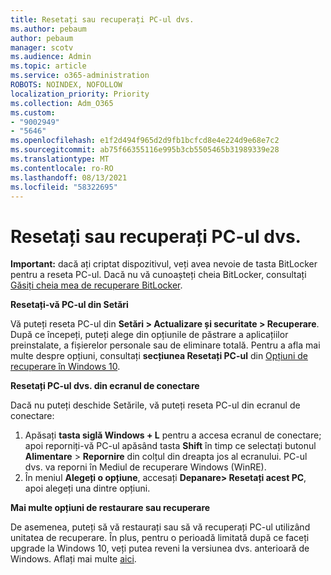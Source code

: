 ```yaml
---
title: Resetați sau recuperați PC-ul dvs.
ms.author: pebaum
author: pebaum
manager: scotv
ms.audience: Admin
ms.topic: article
ms.service: o365-administration
ROBOTS: NOINDEX, NOFOLLOW
localization_priority: Priority
ms.collection: Adm_O365
ms.custom:
- "9002949"
- "5646"
ms.openlocfilehash: e1f2d494f965d2d9fb1bcfcd8e4e224d9e68e7c2
ms.sourcegitcommit: ab75f66355116e995b3cb5505465b31989339e28
ms.translationtype: MT
ms.contentlocale: ro-RO
ms.lasthandoff: 08/13/2021
ms.locfileid: "58322695"
---
```

# <a name="reset-or-recover-your-pc"></a>Resetați sau recuperați PC-ul dvs.

**Important:** dacă ați criptat dispozitivul, veți avea nevoie de tasta BitLocker pentru a reseta PC-ul. Dacă nu vă cunoașteți cheia BitLocker, consultați [Găsiți cheia mea de recuperare BitLocker](https://support.microsoft.com/help/4026181/windows-10-find-my-bitlocker-recovery-key).

**Resetați-vă PC-ul din Setări**

Vă puteți reseta PC-ul din **Setări > Actualizare și securitate > Recuperare**. După ce începeți, puteți alege din opțiunile de păstrare a aplicațiilor preinstalate, a fișierelor personale sau de eliminare totală. Pentru a afla mai multe despre opțiuni, consultați **secțiunea Resetați PC-ul** din [Opțiuni de recuperare în Windows 10](https://support.microsoft.com/help/12415/windows-10-recovery-options).

**Resetați PC-ul dvs. din ecranul de conectare**

Dacă nu puteți deschide Setările, vă puteți reseta PC-ul din ecranul de conectare:

1. Apăsați **tasta siglă Windows + L** pentru a accesa ecranul de conectare; apoi reporniți-vă PC-ul apăsând tasta **Shift** în timp ce selectați butonul **Alimentare** > **Repornire** din colțul din dreapta jos al ecranului. PC-ul dvs. va reporni în Mediul de recuperare Windows (WinRE).
2. În meniul **Alegeți o opțiune**, accesați **Depanare> Resetați acest PC**, apoi alegeți una dintre opțiuni.

**Mai multe opțiuni de restaurare sau recuperare**

De asemenea, puteți să vă restaurați sau să vă recuperați PC-ul utilizând unitatea de recuperare. În plus, pentru o perioadă limitată după ce faceți upgrade la Windows 10, veți putea reveni la versiunea dvs. anterioară de Windows. Aflați mai multe [aici](https://support.microsoft.com/help/12415/windows-10-recovery-options).
